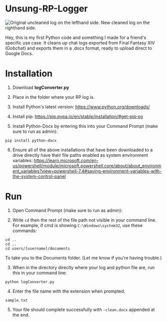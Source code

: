 # Unsung-RP-Logger

![Original uncleaned log on the lefthand side. New cleaned log on the righthand side.](https://i.imgur.com/ux1SXY5.png)

Hey, this is my first Python code and something I made for a friend's specific use case. It cleans up chat logs exported from Final Fantasy XIV (Gobchat) and exports them in a .docx format, ready to upload direct to Google Docs. 

# Installation

1. Download **logConverter.py**

2. Place in the folder where your RP log is.

3. Install Python's latest version: https://www.python.org/downloads/

4. Install pip: https://pip.pypa.io/en/stable/installation/#get-pip-py

5. Install Python-Docx by entering this into your Command Prompt (make sure to run as admin):

```
pip install python-docx
```

6. Ensure all of the above installations that have been downloaded to a drive directly have their file paths enabled as system environment variables: https://learn.microsoft.com/en-us/powershell/module/microsoft.powershell.core/about/about_environment_variables?view=powershell-7.4#saving-environment-variables-with-the-system-control-panel
# Run

1. Open Command Prompt (make sure to run as admin):

2. Write `cd` then the rest of the file path not visible in your command line.
For example, if cmd is showing `C:\Windows\system32`, use these commands:

```
cd .. 
cd ..
cd users/[username]/documents
```

To take you to the Documents folder. (Let me know if you're having trouble.)

3. When in the directory directly where your log and python file are, run this in your command line:

```
python logConverter.py
```

4. Enter the file name with the extension when prompted.

```
sample.txt
```

5. Your file should complete successfully with `-clean.docx` appended at the end.

